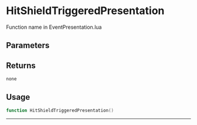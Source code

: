 # HitShieldTriggeredPresentation
Function name in EventPresentation.lua
## Parameters

## Returns
`none`
## Usage
```lua
function HitShieldTriggeredPresentation()
```
---
